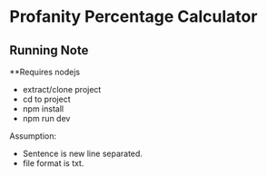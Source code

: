 # Profanity Percentage Calculator

[nodejs]: https://www.npmjs.com/
[vuejs]: https://vuejs.org/

## Running Note

**Requires nodejs

- extract/clone project
- cd to project 
- npm install
- npm run dev


Assumption:
- Sentence is new line separated.
- file format is txt.
